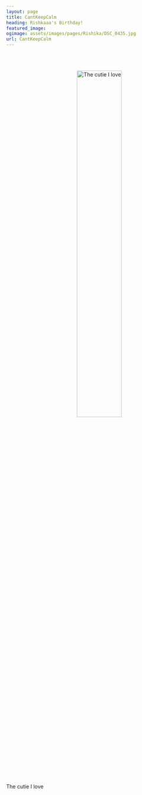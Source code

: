 ```yaml
---
layout: page
title: CantKeepCalm
heading: Rishkaaa's Birthday!
featured_image:
ogimage: assets/images/pages/Rishika/DSC_0435.jpg
url: CantKeepCalm
---
```


<div class="powr-birthday-countdown" id="27ebaf78_1604053080"></div><script src="https://www.powr.io/powr.js?platform=html"></script>
<br><br>
<p align="center">
<img src="assets/images/pages/Rishika/DSC_0435.jpg" width="49%" alt="The cutie I love">
</p>
The cutie I love
